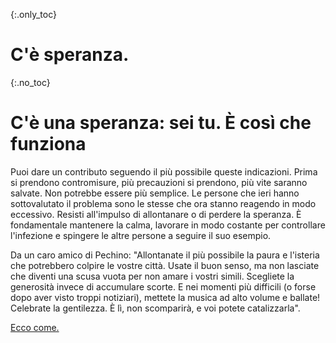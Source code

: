 {:.only_toc}
# C'è speranza.

{:.no_toc}
# C'è una speranza: sei tu. È così che funziona

Puoi dare un contributo seguendo il più possibile queste indicazioni. Prima si prendono contromisure, più precauzioni si prendono, più vite saranno salvate. Non potrebbe essere più semplice. Le persone che ieri hanno sottovalutato il problema sono le stesse che ora stanno reagendo in modo eccessivo. Resisti all'impulso di allontanare o di perdere la speranza. È fondamentale mantenere la calma, lavorare in modo costante per controllare l'infezione e spingere le altre persone a seguire il suo esempio.

Da un caro amico di Pechino: "Allontanate il più possibile la paura e l'isteria che potrebbero colpire le vostre città. Usate il buon senso, ma non lasciate che diventi una scusa vuota per non amare i vostri simili. Scegliete la generosità invece di accumulare scorte. E nei momenti più difficili (o forse dopo aver visto troppi notiziari), mettete la musica ad alto volume e ballate! Celebrate la gentilezza. È lì, non scomparirà, e voi potete catalizzarla".

[Ecco come.](/act-and-prepare/)

